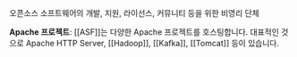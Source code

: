 오픈소스 소프트웨어의 개발, 지원, 라이선스, 커뮤니티 등을 위한 비영리 단체

**Apache 프로젝트**: [[ASF]]는 다양한 Apache 프로젝트를 호스팅합니다. 대표적인 것으로 Apache HTTP Server, [[Hadoop]], [[Kafka]], [[Tomcat]] 등이 있습니다.